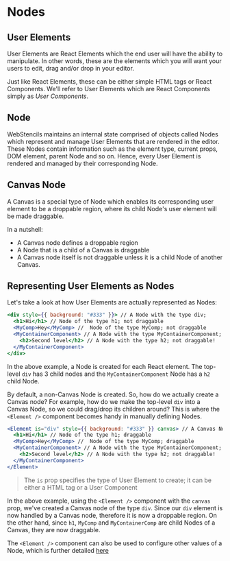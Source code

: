 # Nodes

## User Elements

User Elements are React Elements which the end user will have the ability to manipulate. In other words, these are the elements which you will want your users to edit, drag and/or drop in your editor.  

Just like React Elements, these can be either simple HTML tags or React Components. We'll refer to User Elements which are React Components simply as *User Components*.

## Node

WebStencils maintains an internal state comprised of objects called Nodes which represent and manage User Elements that are rendered in the editor. 
These Nodes contain information such as the element type, current props, DOM element, parent Node and so on. 
Hence, every User Element is rendered and managed by their corresponding Node.

## Canvas Node

A Canvas is a special type of Node which enables its corresponding user element to be a droppable region, where its child Node's user element will be made draggable.

In a nutshell:

- A Canvas node defines a droppable region
- A Node that is a child of a Canvas is draggable
- A Canvas node itself is not draggable unless it is a child Node of another Canvas. 


## Representing User Elements as Nodes

Let's take a look at how User Elements are actually represented as Nodes:

```jsx
<div style={{ background: "#333" }}> // A Node with the type div;
  <h1>Hi</h1> // Node of the type h1; not draggable
  <MyComp>Hey</MyComp> //  Node of the type MyComp; not draggable
  <MyContainerComponent> // A Node with the type MyContainerComponent; not draggable
    <h2>Second level</h2> // A Node with the type h2; not draggable! 
  </MyContainerComponent>
</div>
```

In the above example, a Node is created for each React element. 
The top-level `div` has 3 child nodes and the `MyContainerComponent` Node has a `h2` child Node.

By default, a non-Canvas Node is created. 
So, how do we actually create a Canvas node? For example, how do we make the top-level `div` into a Canvas Node, so we could drag/drop its children around? 
This is where the `<Element />` component becomes handy in manually defining Nodes.

```jsx {1}
<Element is="div" style={{ background: "#333" }} canvas> // A Canvas Node with the type div;
  <h1>Hi</h1> // Node of the type h1; draggable
  <MyComp>Hey</MyComp> //  Node of the type MyComp; draggable
  <MyContainerComponent> // A Node with the type MyContainerComponent; draggable
    <h2>Second level</h2> // A Node with the type h2; not draggable! 
  </MyContainerComponent>
</Element>
```

> The `is` prop specifies the type of User Element to create; it can be either a HTML tag or a User Component

In the above example, using the `<Element />` component with the `canvas` prop, we've created a Canvas node of the type `div`. 
Since our `div` element is now handled by a Canvas node, therefore it is now a droppable region. 
On the other hand, since `h1`, `MyComp` and `MyContainerComp` are child Nodes of a Canvas, they are now draggable. 

The `<Element />` component can also be used to configure other values of a Node, which is further detailed [here](../api/element)
